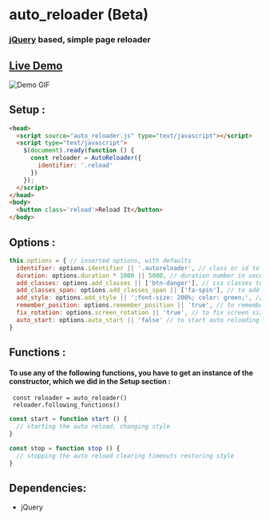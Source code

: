 # auto_reloader (Beta)
### [jQuery][ba494823] based, simple page reloader

  [ba494823]: https://jquery.com "jQuery website"

## [Live Demo][8ec584c0]

  [8ec584c0]: https://audio-sequence.github.io/auto_reloader.html "Live demo"

![Demo GIF](https://audio-sequence.github.io/auto_reloader.gif)

## Setup :

```html
<head>
  <script source="auto_reloader.js" type="text/javascript"></script>
  <script type="text/javascript">
    $(document).ready(function () {
      const reloader = AutoReloader({
        identifier: '.reload'
      })
    });
  </script>
</head>
<body>
  <button class='reload'>Reload It</button>
</body>
```

## Options :

```javascript
this.options = { // inserted options, with defaults
  identifier: options.identifier || '.autoreloader', // class or id to identify the autoloading element with
  duration: options.duration * 1000 || 5000, // duration number in seconds, in-which each reload is due
  add_classes: options.add_classes || ['btn-danger'], // css classes to add or remove with start or stop
  add_classes_span: options.add_classes_span || ['fa-spin'], // to add classes to span inside button
  add_style: options.add_style || ';font-size: 200%; color: green;', // css style to add or remove with start or stop
  remember_position: options.remember_position || 'true', // to remember the screen position after reload
  fix_rotation: options.screen_rotation || 'true', // to fix screen size rotation with reload
  auto_start: options.auto_start || 'false' // to start auto reloading without element click
}
```
## Functions :
#### To use any of the following functions, you have to get an instance of the constructor, which we did in the Setup section :
` const reloader = auto_reloader()` </br>
` reloader.following_functions()`

```javascript
const start = function start () {
  // starting the auto reload, changing style
}

const stop = function stop () {
  // stopping the auto reload clearing timeouts restoring style
}
```
## Dependencies:
- jQuery
